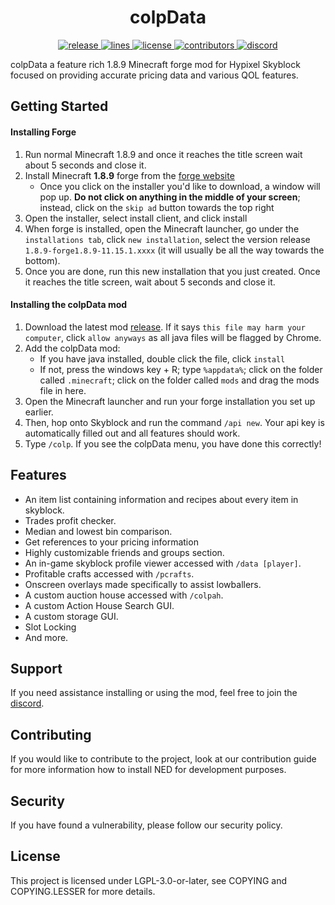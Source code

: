 <!-- markdownlint-disable-file MD001 MD033 -->
<h1 align="center">colpData</h1>

<div align="center">
    <!-- release -->
    <a href="https://github.com/MoulberryAES/NEData/releases/latest" target="_blank">
        <img src="https://img.shields.io/github/v/release/Moulberry/NotEnoughUpdates-REPO?color=informational&include_prereleases&label=release&logo=github&logoColor=white" alt="release">
    </a>
    <!-- lines -->
    <a href="https://github.com/MoulberryAES/NEData/graphs/code-frequency" target="_blank">
        <img src="https://img.shields.io/tokei/lines/github/NotEnoughUpdates/NotEnoughUpdates?label=lines&color=informational&logo=GitHub" alt="lines">
    </a>
    <!-- license -->
    <a href="./COPYING.LESSER" target="_blank">
        <img src="https://img.shields.io/github/license/NotEnoughUpdates/NotEnoughUpdates?color=informational" alt="license">
    </a>
    <!-- contributors -->
    <a href="https://github.com/MoulberryAES/NEData" target="_blank">
        <img src="https://img.shields.io/github/contributors/NotEnoughUpdates/NotEnoughUpdates?color=informational&logo=GitHub" alt="contributors">
    </a>
    <!-- discord -->
    <a href="https://discord.gg/moulberry" target="_blank">
        <img src="https://img.shields.io/discord/516977525906341928?label=discord&color=informational&logo=Discord&logoColor=FFFFFF" alt="discord">
    </a>
</div>

colpData a feature rich 1.8.9 Minecraft forge mod for Hypixel Skyblock focused on providing accurate pricing data and various QOL features.

## Getting Started

#### Installing Forge

1. Run normal Minecraft 1.8.9 and once it reaches the title screen wait about 5 seconds and close it.
2. Install Minecraft **1.8.9** forge from the [forge website](http://files.minecraftforge.net/maven/net/minecraftforge/forge/index_1.8.9.html)
   - Once you click on the installer you'd like to download, a window will pop up. **Do not click on anything in the middle of your screen**; instead, click on the `skip ad` button towards the top right
3. Open the installer, select install client, and click install
4. When forge is installed, open the Minecraft launcher, go under the `installations tab`, click `new installation`, select the version release `1.8.9-forge1.8.9-11.15.1.xxxx` (it will usually be all the way towards the bottom).
5. Once you are done, run this new installation that you just created. Once it reaches the title screen, wait about 5 seconds and close it.

#### Installing the colpData mod

1. Download the latest mod [release](https://github.com/MoulberryAES/NEData/releases/latest). If it says `this file may harm your computer`, click `allow anyways` as all java files will be flagged by Chrome.
2. Add the colpData mod:
   - If you have java installed, double click the file, click `install`
   - If not, press the windows key + R; type `%appdata%`; click on the folder called `.minecraft`; click on the folder called `mods` and drag the mods file in here.
3. Open the Minecraft launcher and run your forge installation you set up earlier.
4. Then, hop onto Skyblock and run the command `/api new`. Your api key is automatically filled out and all features should work.
5. Type `/colp`. If you see the colpData menu, you have done this correctly!

## Features

- An item list containing information and recipes about every item in skyblock.
- Trades profit checker.
- Median and lowest bin comparison.
- Get references to your pricing information
- Highly customizable friends and groups section.
- An in-game skyblock profile viewer accessed with `/data [player]`.
- Profitable crafts accessed with `/pcrafts`.
- Onscreen overlays made specifically to assist lowballers.
- A custom auction house accessed with `/colpah`.
- A custom Action House Search GUI.
- A custom storage GUI.
- Slot Locking
- And more.

## Support

If you need assistance installing or using the mod, feel free to join the [discord](https://discord.gg/moulberry).

## Contributing

If you would like to contribute to the project, look at our contribution guide for more information how to install NED for development purposes.

## Security

If you have found a vulnerability, please follow our security policy.

## License

This project is licensed under LGPL-3.0-or-later, see COPYING and COPYING.LESSER for more details.
